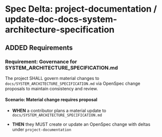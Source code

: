 # Spec Delta: project-documentation / update-doc-docs-system-architecture-specification

## ADDED Requirements

### Requirement: Governance for SYSTEM_ARCHITECTURE_SPECIFICATION.md

The project SHALL govern material changes to `docs/SYSTEM_ARCHITECTURE_SPECIFICATION.md` via OpenSpec change proposals to maintain consistency and review.

#### Scenario: Material change requires proposal

- **WHEN** a contributor plans a material update to `docs/SYSTEM_ARCHITECTURE_SPECIFICATION.md`

- **THEN** they MUST create or update an OpenSpec change with deltas under `project-documentation`
